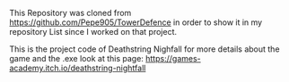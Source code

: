 This Repository was cloned from https://github.com/Pepe905/TowerDefence in order to show it in my repository List since I worked on that project.

This is the project code of Deathstring Nighfall for more details about the game and the .exe look at this page: https://games-academy.itch.io/deathstring-nightfall
